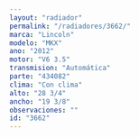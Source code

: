 ```yaml
---
layout: "radiador"
permalink: "/radiadores/3662/"
marca: "Lincoln"
modelo: "MKX"
ano: "2012"
motor: "V6 3.5"
transmision: "Automática"
parte: "434082"
clima: "Con clima"
alto: "28 3/4"
ancho: "19 3/8"
observaciones: ""
id: "3662"
---
```


